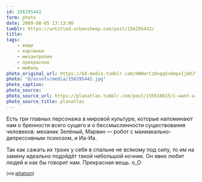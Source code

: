 ```yaml
---
id: 156295442
form: photo
date: 2009-08-05 13:13:00
tumblr: https://untitled.urbansheep.com/post/156295442/
title:
tags:
    - вещи
    - картинки
    - мизантропия
    - прекрасное
    - мебель
photo_original_url: https://64.media.tumblr.com/mNWarCzOvqq5s6mpxIjmOJYVo1_500.jpg
photo: "@/assets/media/156295442.jpg"
photo_caption:
photo_source:
photo_source_url: https://planatlas.tumblr.com/post/155610615/i-want-a-lamp-shade-like-this
photo_source_title: planatlas
---
```


<p>Есть три главных персонажа в мировой культуре, которые напоминают нам о бренности всего сущего и о бессмысленности существования человеков: механик Зелёный, Марвин — робот с маниакально-депрессивным психозом, и Иа-Иа.</p>

<p>Так как сажать их троих у себя в спальне не всякому под силу, то им на замену идеально подойдёт такой небольшой ночник. Он явно любит людей и как бы говорит нам. Прекрасная вещь. о_О</p>

<p><small>(via <a href="http://whatson.tumblr.com/post/155967276/itchycosmicpocket-i-want-a-lamp-shade-like-this">whatson</a>)</small></p>
